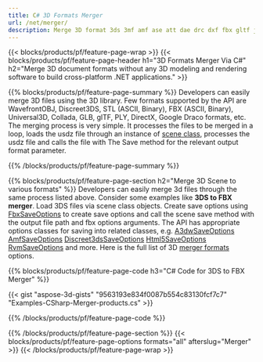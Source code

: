 ```yaml
---
title: C# 3D Formats Merger
url: /net/merger/
description: Merge 3D format 3ds 3mf amf ase att dae drc dxf fbx gltf jt obj ply rvm stl u3d usdz usd vrml x via .NET library using a few lines of C# code.
---
```


{{< blocks/products/pf/feature-page-wrap >}}
{{< blocks/products/pf/feature-page-header h1="3D Formats Merger Via C#" h2="Merge 3D document formats without any 3D modeling and rendering software to build cross-platform .NET applications." >}}

{{% blocks/products/pf/feature-page-summary %}}
Developers can easily merge 3D files using the 3D library. Few formats supported by the API are WavefrontOBJ, Discreet3DS, STL (ASCII, Binary), FBX (ASCII, Binary), Universal3D, Collada, GLB, glTF, PLY, DirectX, Google Draco formats, etc. The merging process is very simple. It processes the files to be merged in a loop, loads the usdz file through an instance of [scene class](https://apireference.aspose.com/3d/net/aspose.threed/scene), processes the usdz file and calls the file with The Save method for the relevant output format parameter.

{{% /blocks/products/pf/feature-page-summary  %}}

{{% blocks/products/pf/feature-page-section  h2="Merge 3D Scene to various formats" %}}
Developers can easily merge 3d files through the same process listed above. Consider some examples like **3DS to FBX merger**. Load 3DS files via scene class objects. Create save options using [FbxSaveOptions](https://apireference.aspose.com/3d/net/aspose.threed.formats/fbxSaveOptions) to create save options and call the scene save method with the output file path and fbx options arguments. The API has appropriate options classes for saving into related classes, e.g. [A3dwSaveOptions](https://apireference.aspose.com/3d/net/aspose.threed.formats/a3dwsaveoptions) [AmfSaveOptions](https://apireference.aspose.com/3d/net/aspose.threed.formats/amfsaveoptions) [Discreet3dsSaveOptions](https://apireference.aspose.com/3d/net/aspose.threed.formats/discreet3dssaveoptions) [Html5SaveOptions](https://apireference.aspose.com/3d/net/aspose.threed.formats/html5saveoptions) [RvmSaveOptions](https://apireference.aspose.com/3d/net/aspose.threed.formats/rvmsaveoptions) and more. Here is the full list of 3D [merger formats](https://apireference.aspose.com/3d/net/aspose.threed.formats) options.

{{% blocks/products/pf/feature-page-code h3="C# Code for 3DS to FBX Merger" %}}

{{< gist "aspose-3d-gists" "9563193e834f0087b554c83130fcf7c7" "Examples-CSharp-Merger-products.cs" >}}

{{% /blocks/products/pf/feature-page-code  %}}

{{% /blocks/products/pf/feature-page-section %}}
{{< blocks/products/pf/feature-page-options formats="all" afterslug="Merger" >}}
{{< /blocks/products/pf/feature-page-wrap >}}
